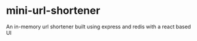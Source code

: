 # mini-url-shortener
An in-memory url shortener built using express and redis with a react based UI
